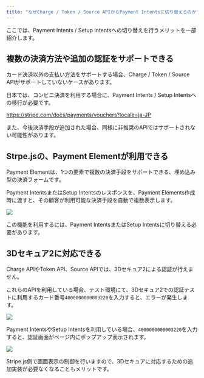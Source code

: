 ```yaml
---
title: "なぜCharge / Token / Source APIからPayment Intentsに切り替えるのか"
---
```


ここでは、Payment Intents / Setup Intentsへの切り替えを行うメリットを一部紹介します。

## 複数の決済方法や追加の認証をサポートできる

カード決済以外の支払い方法をサポートする場合、Charge / Token / Source APIがサポートしていないケースがあります。

日本では、コンビニ決済を利用する場合に、Payment Intents / Setup Intentsへの移行が必要です。

https://stripe.com/docs/payments/vouchers?locale=ja-JP

また、今後決済手段が追加された場合、同様に非推奨のAPIではサポートされない可能性があります。

## Strpe.jsの、Payment Elementが利用できる

Payment Elementは、1つの要素で複数の決済手段をサポートできる、埋め込み型の決済フォームです。

Payment IntentsまたはSetup Intentsのレスポンスを、Payment Elements作成時に渡すと、その顧客が利用可能な決済手段を自動で複数表示します。

![](https://storage.googleapis.com/zenn-user-upload/c067946efd67-20220916.png)

この機能を利用するには、Payment IntentsまたはSetup Intentsに切り替える必要があります。

## 3Dセキュア2に対応できる

Charge APIやToken API、Source APIでは、3Dセキュア2による認証が行えません。

これらのAPIを利用している場合、テスト環境にて、3Dセキュア2での認証テストに利用するカード番号`4000000000003220`を入力すると、エラーが発生します。

![](https://storage.googleapis.com/zenn-user-upload/061428c6d93f-20220916.png)

Payment IntentsやSetup Intentsを利用している場合、`4000000000003220`を入力すると、認証画面がページ内にポップアップ表示されます。

![](https://storage.googleapis.com/zenn-user-upload/47e110e9fd32-20220916.png)

Stripe.js側で画面表示の制御を行いますので、3Dセキュアに対応するための追加実装が必要なくなることもメリットです。